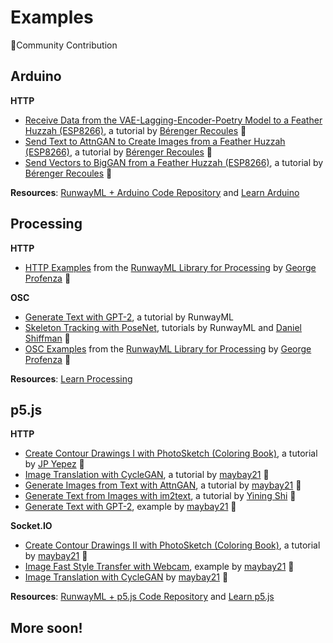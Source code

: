 # Examples


🎉Community Contribution


## Arduino
**HTTP**
* [Receive Data from the VAE-Lagging-Encoder-Poetry Model to a Feather Huzzah (ESP8266)](https://github.com/runwayml/arduino/tree/master/Feather_Huzzah/receive_text_vae_lagging_encoder_poetry), a tutorial by [Bérenger Recoules](http://b2renger.github.io/) 🎉
* [Send Text to AttnGAN to Create Images from a Feather Huzzah (ESP8266)](https://github.com/runwayml/arduino/tree/master/Feather_Huzzah/send_text_attnGan), a tutorial by [Bérenger Recoules](http://b2renger.github.io/) 🎉
* [Send Vectors to BigGAN from a Feather Huzzah (ESP8266)](https://github.com/runwayml/arduino/tree/master/Feather_Huzzah/send_vector_BigGan), a tutorial by [Bérenger Recoules](http://b2renger.github.io/) 🎉

**Resources**: [RunwayML + Arduino Code Repository](https://github.com/runwayml/arduino) and [Learn Arduino](https://www.arduino.cc/)

## Processing
**HTTP**
* [HTTP Examples](https://github.com/runwayml/processing-library/tree/master/examples/HTTP) from the [RunwayML Library for Processing](https://github.com/runwayml/processing-library) by [George Profenza](http://sensori.al/) 🎉 

**OSC**
* [Generate Text with GPT-2](tutorials/tutorial_processing_gpt2.md), a tutorial by RunwayML
* [Skeleton Tracking with PoseNet](tutorials/tutorial_posenet.md), tutorials by RunwayML and [Daniel Shiffman](https://www.youtube.com/channel/UCvjgXvBlbQiydffZU7m1_aw) 🎉
* [OSC Examples](https://github.com/runwayml/processing-library/tree/master/examples/OSC) from the [RunwayML Library for Processing](https://github.com/runwayml/processing-library) by [George Profenza](http://sensori.al/) 🎉 

**Resources**: [Learn Processing](https://processing.org/)


## p5.js
**HTTP**
* [Create Contour Drawings I with PhotoSketch (Coloring Book)](tutorials/tutorial_photosketch.md), a tutorial by [JP Yepez](https://www.jpyepez.com) 🎉
* [Image Translation with CycleGAN](tutorials/tutorial_p5_cyclegan.md), a tutorial by [maybay21](https://github.com/maybay21) 🎉
* [Generate Images from Text with AttnGAN](tutorials/tutorial_p5_attngan.md), a tutorial by [maybay21](https://github.com/maybay21) 🎉 
* [Generate Text from Images with im2text](im2txt/), a tutorial by [Yining Shi](https://1023.io) 🎉
* [Generate Text with GPT-2](https://github.com/runwayml/p5js/tree/master/GPT2), example by [maybay21](https://github.com/maybay21) 🎉

**Socket.IO**
* [Create Contour Drawings II with PhotoSketch (Coloring Book)](tutorials/tutorial_p5_photosketch.md), a tutorial by [maybay21](https://github.com/maybay21) 🎉
* [Image Fast Style Transfer with Webcam](https://github.com/runwayml/p5js/tree/master/FastStyleTransfer), example by [maybay21](https://github.com/maybay21) 🎉
* [Image Translation with CycleGAN](https://github.com/runwayml/p5js/tree/master/CycleGAN/CycleGAN_Websockets) by [maybay21](https://github.com/maybay21) 🎉

**Resources**: [RunwayML + p5.js Code Repository](https://github.com/runwayml/p5js/blob/master/README.md) and [Learn p5.js](https://p5js.org/)



## More soon!
